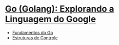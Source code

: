 # [Go (Golang): Explorando a Linguagem do Google](https://www.udemy.com/curso-go/)


* [Fundamentos do Go](https://github.com/robsonoduarte/learn-go/tree/master/curso-golang/go-fundamentos)
* [Estruturas de Controle](https://github.com/robsonoduarte/learn-go/tree/master/curso-golang/controles)
